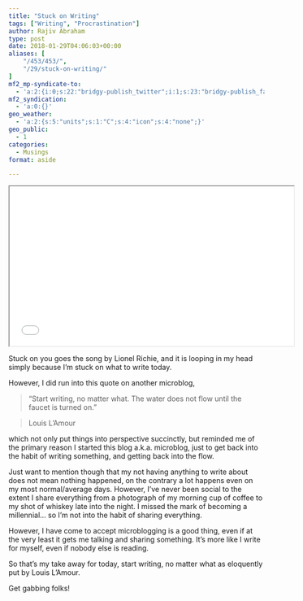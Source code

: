 ```yaml
---
title: "Stuck on Writing"
tags: ["Writing", "Procrastination"]
author: Rajiv Abraham
type: post
date: 2018-01-29T04:06:03+00:00
aliases: [
    "/453/453/",
    "/29/stuck-on-writing/"
]
mf2_mp-syndicate-to:
  - 'a:2:{i:0;s:22:"bridgy-publish_twitter";i:1;s:23:"bridgy-publish_facebook";}'
mf2_syndication:
  - 'a:0:{}'
geo_weather:
  - 'a:2:{s:5:"units";s:1:"C";s:4:"icon";s:4:"none";}'
geo_public:
  - 1
categories:
  - Musings
format: aside

---
```

<p style="text-align: left;">
  <iframe src="//www.youtube.com/embed/nYHMZqt8uUM" width="560" height="314" allowfullscreen="allowfullscreen"></iframe>
</p>

<p style="text-align: left;">
  Stuck on you goes the song by Lionel Richie, and it is looping in my head simply because I&#8217;m stuck on what to write today.
</p>

<p style="text-align: left;">
  However, I did run into this quote on another microblog,
</p>

> &#8220;Start writing, no matter what. The water does not flow until the faucet is turned on.&#8221;
  
> Louis L&#8217;Amour

<p style="text-align: left;">
  which not only put things into perspective succinctly, but reminded me of the primary reason I started this blog a.k.a. microblog, just to get back into the habit of writing something, and getting back into the flow.
</p>

<p style="text-align: left;">
  Just want to mention though that my not having anything to write about does not mean nothing happened, on the contrary a lot happens even on my most normal/average days. However, I&#8217;ve never been social to the extent I share everything from a photograph of my morning cup of coffee to my shot of whiskey late into the night. I missed the mark of becoming a millennial… so I&#8217;m not into the habit of sharing everything.
</p>

<p style="text-align: left;">
  However, I have come to accept microblogging is a good thing, even if at the very least it gets me talking and sharing something. It&#8217;s more like I write for myself, even if nobody else is reading.
</p>

<p style="text-align: left;">
  So that&#8217;s my take away for today, start writing, no matter what as eloquently put by Louis L&#8217;Amour.
</p>

<p style="text-align: left;">
  Get gabbing folks!
</p>